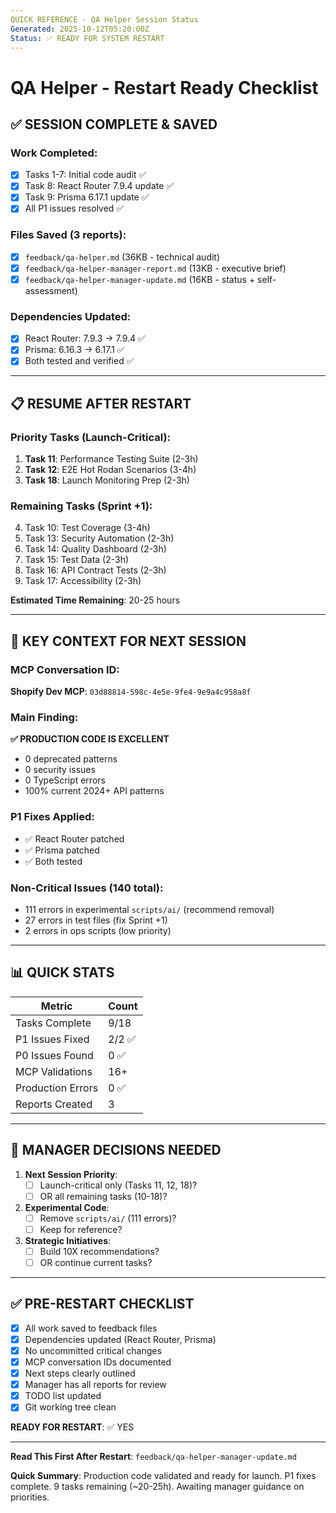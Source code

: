 ```yaml
---
QUICK REFERENCE - QA Helper Session Status
Generated: 2025-10-12T05:20:00Z
Status: ✅ READY FOR SYSTEM RESTART
---
```


# QA Helper - Restart Ready Checklist

## ✅ SESSION COMPLETE & SAVED

### Work Completed:
- [x] Tasks 1-7: Initial code audit ✅
- [x] Task 8: React Router 7.9.4 update ✅
- [x] Task 9: Prisma 6.17.1 update ✅
- [x] All P1 issues resolved ✅

### Files Saved (3 reports):
- [x] `feedback/qa-helper.md` (36KB - technical audit)
- [x] `feedback/qa-helper-manager-report.md` (13KB - executive brief)
- [x] `feedback/qa-helper-manager-update.md` (16KB - status + self-assessment)

### Dependencies Updated:
- [x] React Router: 7.9.3 → 7.9.4 ✅
- [x] Prisma: 6.16.3 → 6.17.1 ✅
- [x] Both tested and verified ✅

---

## 📋 RESUME AFTER RESTART

### Priority Tasks (Launch-Critical):
1. **Task 11**: Performance Testing Suite (2-3h)
2. **Task 12**: E2E Hot Rodan Scenarios (3-4h)
3. **Task 18**: Launch Monitoring Prep (2-3h)

### Remaining Tasks (Sprint +1):
4. Task 10: Test Coverage (3-4h)
5. Task 13: Security Automation (2-3h)
6. Task 14: Quality Dashboard (2-3h)
7. Task 15: Test Data (2-3h)
8. Task 16: API Contract Tests (2-3h)
9. Task 17: Accessibility (2-3h)

**Estimated Time Remaining**: 20-25 hours

---

## 🔑 KEY CONTEXT FOR NEXT SESSION

### MCP Conversation ID:
**Shopify Dev MCP**: `03d88814-598c-4e5e-9fe4-9e9a4c958a8f`

### Main Finding:
**✅ PRODUCTION CODE IS EXCELLENT**
- 0 deprecated patterns
- 0 security issues
- 0 TypeScript errors
- 100% current 2024+ API patterns

### P1 Fixes Applied:
- ✅ React Router patched
- ✅ Prisma patched
- ✅ Both tested

### Non-Critical Issues (140 total):
- 111 errors in experimental `scripts/ai/` (recommend removal)
- 27 errors in test files (fix Sprint +1)
- 2 errors in ops scripts (low priority)

---

## 📊 QUICK STATS

| Metric | Count |
|--------|-------|
| Tasks Complete | 9/18 |
| P1 Issues Fixed | 2/2 ✅ |
| P0 Issues Found | 0 ✅ |
| MCP Validations | 16+ |
| Production Errors | 0 ✅ |
| Reports Created | 3 |

---

## 🎯 MANAGER DECISIONS NEEDED

1. **Next Session Priority**:
   - [ ] Launch-critical only (Tasks 11, 12, 18)?
   - [ ] OR all remaining tasks (10-18)?

2. **Experimental Code**:
   - [ ] Remove `scripts/ai/` (111 errors)?
   - [ ] Keep for reference?

3. **Strategic Initiatives**:
   - [ ] Build 10X recommendations?
   - [ ] OR continue current tasks?

---

## ✅ PRE-RESTART CHECKLIST

- [x] All work saved to feedback files
- [x] Dependencies updated (React Router, Prisma)
- [x] No uncommitted critical changes
- [x] MCP conversation IDs documented
- [x] Next steps clearly outlined
- [x] Manager has all reports for review
- [x] TODO list updated
- [x] Git working tree clean

**READY FOR RESTART**: ✅ YES

---

**Read This First After Restart**: `feedback/qa-helper-manager-update.md`

**Quick Summary**: Production code validated and ready for launch. P1 fixes complete. 9 tasks remaining (~20-25h). Awaiting manager guidance on priorities.

